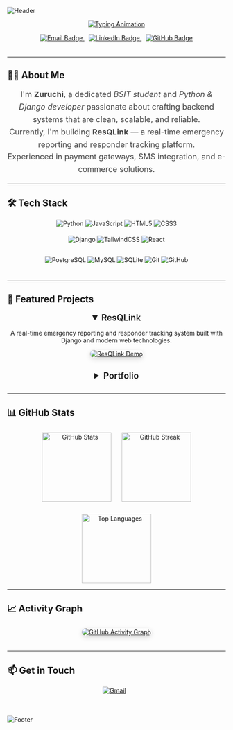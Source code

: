 <!-- Banner -->
![Header](https://capsule-render.vercel.app/api?type=waving&color=0:1e3c72,100:0f4c81&height=220&section=header&text=Hi%20There%20👋%20I'm%20Zuruchi&fontSize=48&fontColor=ffffff&animation=fadeIn&fontAlignY=40)

<!-- Typing Animation -->
<p align="center">
  <a href="https://git.io/typing-svg">
    <img src="https://readme-typing-svg.herokuapp.com?font=Fira+Code&weight=600&size=26&pause=1500&color=1e90ff&width=480&lines=BSIT+Student;Python+%26+Django+Developer;Building+ResQLink;" alt="Typing Animation" />
  </a>
</p>

<!-- Contact Badges -->
<p align="center" style="margin-top: 15px; margin-bottom: 35px;">
  <a href="mailto:your-email@example.com" title="Email">
    <img src="https://img.shields.io/badge/Email-D14836?style=for-the-badge&logo=gmail&logoColor=white" alt="Email Badge" />
  </a>
  <a href="https://linkedin.com/in/linkedin-id" title="LinkedIn" style="margin-left: 10px;">
    <img src="https://img.shields.io/badge/LinkedIn-0077B5?style=for-the-badge&logo=linkedin&logoColor=white" alt="LinkedIn Badge" />
  </a>
  <a href="https://github.com/yourusername" title="GitHub" style="margin-left: 10px;">
    <img src="https://img.shields.io/badge/GitHub-181717?style=for-the-badge&logo=github&logoColor=white" alt="GitHub Badge" />
  </a>
</p>

---

## 👨‍💻 About Me
<p align="center" style="max-width: 700px; font-size: 18px; line-height: 1.6; color: #444;">
  I'm <strong>Zuruchi</strong>, a dedicated <em>BSIT student</em> and <em>Python & Django developer</em> passionate about crafting backend systems that are clean, scalable, and reliable.<br/>
  Currently, I'm building <strong>ResQLink</strong> — a real-time emergency reporting and responder tracking platform.<br/>
  Experienced in payment gateways, SMS integration, and e-commerce solutions.
</p>

---

## 🛠 Tech Stack

<p align="center" style="margin-bottom: 20px;">
  <!-- Languages -->
  <img alt="Python" src="https://img.shields.io/badge/Python-3776AB?style=for-the-badge&logo=python&logoColor=white" />
  <img alt="JavaScript" src="https://img.shields.io/badge/JavaScript-F7DF1E?style=for-the-badge&logo=javascript&logoColor=black" />
  <img alt="HTML5" src="https://img.shields.io/badge/HTML5-E34F26?style=for-the-badge&logo=html5&logoColor=white" />
  <img alt="CSS3" src="https://img.shields.io/badge/CSS3-1572B6?style=for-the-badge&logo=css3&logoColor=white" />
</p>

<p align="center" style="margin-bottom: 30px;">
  <!-- Frameworks & Libraries -->
  <img alt="Django" src="https://img.shields.io/badge/Django-092E20?style=for-the-badge&logo=django&logoColor=white" />
  <img alt="TailwindCSS" src="https://img.shields.io/badge/TailwindCSS-38B2AC?style=for-the-badge&logo=tailwind-css&logoColor=white" />
  <img alt="React" src="https://img.shields.io/badge/React-20232A?style=for-the-badge&logo=react&logoColor=61DAFB" />
</p>

<p align="center" style="margin-bottom: 40px;">
  <!-- Databases & Tools -->
  <img alt="PostgreSQL" src="https://img.shields.io/badge/PostgreSQL-316192?style=for-the-badge&logo=postgresql&logoColor=white" />
  <img alt="MySQL" src="https://img.shields.io/badge/MySQL-4479A1?style=for-the-badge&logo=mysql&logoColor=white" />
  <img alt="SQLite" src="https://img.shields.io/badge/SQLite-003B57?style=for-the-badge&logo=sqlite&logoColor=white" />
  <img alt="Git" src="https://img.shields.io/badge/Git-F05032?style=for-the-badge&logo=git&logoColor=white" />
  <img alt="GitHub" src="https://img.shields.io/badge/GitHub-181717?style=for-the-badge&logo=github&logoColor=white" />
</p>

---

## 🔭 Featured Projects

<div align="center" style="max-width: 800px; margin: auto;">
  <details open>
    <summary style="font-size: 20px; font-weight: 600; cursor: pointer; margin-bottom: 15px;">ResQLink</summary>
    <p>A real-time emergency reporting and responder tracking system built with Django and modern web technologies.</p>
    <a href="https://github.com/yourusername/resqlink" target="_blank" rel="noopener">
      <img src="./assets/resqlink.gif" alt="ResQLink Demo" style="max-width: 100%; border-radius: 12px; box-shadow: 0 4px 12px rgba(0,0,0,0.15);" />
    </a>
  </details>
  
  <details style="margin-top: 30px;">
    <summary style="font-size: 20px; font-weight: 600; cursor: pointer; margin-bottom: 15px;">Portfolio</summary>
    <p>Interactive personal portfolio website with smooth animations and responsive design.</p>
    <a href="https://yourportfolio.com" target="_blank" rel="noopener">Visit Portfolio</a>
  </details>
</div>

---

## 📊 GitHub Stats

<p align="center" style="margin-top: 25px;">
  <img src="https://github-readme-stats.vercel.app/api?username=yourusername&show_icons=true&theme=tokyonight" height="160" alt="GitHub Stats" />
  <img src="https://github-readme-streak-stats.herokuapp.com/?user=yourusername&theme=tokyonight" height="160" alt="GitHub Streak" style="margin-left: 20px;" />
</p>

<p align="center" style="margin-top: 25px;">
  <img src="https://github-readme-stats.vercel.app/api/top-langs/?username=yourusername&layout=compact&theme=tokyonight" height="160" alt="Top Languages" />
</p>

---

## 📈 Activity Graph

<p align="center" style="margin-top: 25px; margin-bottom: 35px;">
  <a href="https://github.com/yourusername" target="_blank" rel="noopener">
    <img src="https://github-readme-activity-graph.vercel.app/graph?username=yourusername&theme=tokyo-night" alt="GitHub Activity Graph" style="max-width: 100%; border-radius: 12px; box-shadow: 0 4px 12px rgba(0,0,0,0.15);" />
  </a>
</p>

---

## 📫 Get in Touch

<p align="center" style="margin-bottom: 50px;">
  <a href="mailto:your-email@example.com" title="Send Email" style="margin-right: 10px;">
    <img src="https://img.shields.io/badge/Gmail-D14836?style=for-the-badge&logo=gmail&logoColor=white" alt="Gmail" />
  </a>
</p>

<!-- Footer -->
![Footer](https://capsule-render.vercel.app/api?type=waving&color=0:1e3c72,100:0f4c81&height=120&section=footer)
